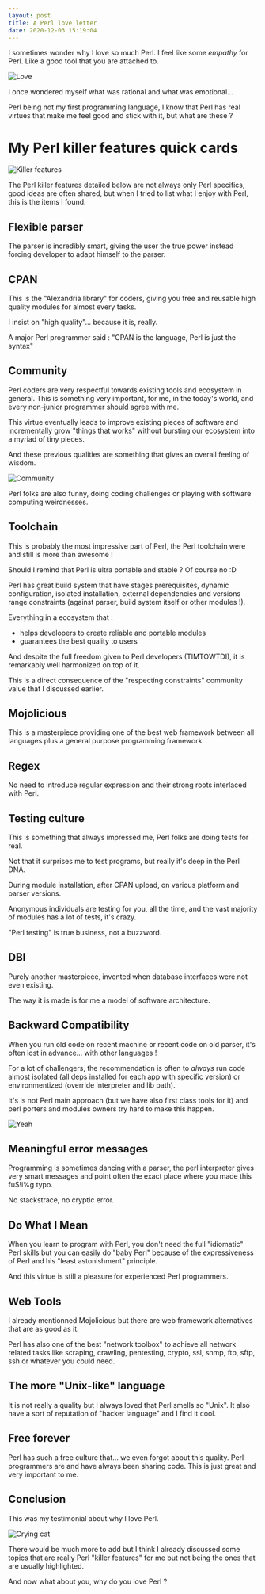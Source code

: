 ```yaml
---
layout: post
title: A Perl love letter
date: 2020-12-03 15:19:04
---
```


I sometimes wonder why I love so much Perl. I feel like some *empathy* for Perl. Like a good tool that you are attached to.

![Love](/assets/images/ap4jtibcn0an8ml122zz.png)

I once wondered myself what was rational and what was emotional...

Perl being not my first programming language, I know that Perl has real virtues that make me feel good and stick with it, but what are these ?

# My Perl killer features quick cards
![Killer features](/assets/images/byosdvprn9sh1ow7qn2k.png)

The Perl killer features detailed below are not always only Perl specifics, good ideas are often shared, but when I tried to list what I enjoy with Perl, this is the items I found.

## Flexible parser
The parser is incredibly smart, giving the user the true power instead forcing developer to adapt himself to the parser.

## CPAN
This is the "Alexandria library" for coders, giving you free and reusable high quality modules for almost every tasks. 

I insist on "high quality"... because it is, really.

A major Perl programmer said : "CPAN is the language, Perl is just the syntax" 

## Community
Perl coders are very respectful towards existing tools and ecosystem in general. This is something very important, for me, in the today's world, and every non-junior programmer should agree with me. 

This virtue eventually leads to improve existing pieces of software and incrementally grow "things that works" without bursting our ecosystem into a myriad of tiny pieces.

And these previous qualities are something that gives an overall feeling of wisdom.

![Community](/assets/images/snp9kmai5c401c0lbh1i.png)

Perl folks are also funny, doing coding challenges or playing with software computing weirdnesses.

## Toolchain
This is probably the most impressive part of Perl, the Perl toolchain were and still is more than awesome !

Should I remind that Perl is ultra portable and stable ? Of course no :D

Perl has great build system that have stages prerequisites, dynamic configuration, isolated installation, external dependencies and versions range constraints (against parser, build system itself or other modules !).

Everything in a ecosystem that : 
* helps developers to create reliable and portable modules
* guarantees the best quality to users 

And despite the full freedom given to Perl developers (TIMTOWTDI), it is remarkably well harmonized on top of it.

This is a direct consequence of the "respecting constraints" community value that I discussed earlier.

## Mojolicious
This is a masterpiece providing one of the best web framework between all languages plus a general purpose programming framework.

## Regex
No need to introduce regular expression and their strong roots interlaced with Perl.

## Testing culture
This is something that always impressed me, Perl folks are doing tests for real. 

Not that it surprises me to test programs, but really it's deep in the Perl DNA.

During module installation, after CPAN upload, on various platform and parser versions. 

Anonymous individuals are testing for you, all the time, and the vast majority of modules has a lot of tests, it's crazy.

"Perl testing" is true business, not a buzzword.

## DBI
Purely another masterpiece, invented when database interfaces were not even existing. 

The way it is made is for me a model of software architecture.

## Backward Compatibility
When you run old code on recent machine or recent code on old parser, it's often lost in advance... with other languages !

For a lot of challengers, the recommendation is often to *always* run code almost isolated (all deps installed for each app with specific version) or environmentized (override interpreter and lib path). 

It's is not Perl main approach (but we have also first class tools for it) and perl porters and modules owners try hard to make this happen. 

![Yeah](/assets/images/9qi3cecn3ryrx01ehyth.png)

## Meaningful error messages
Programming is sometimes dancing with a parser, the perl interpreter gives very smart messages and point often the exact place where you made this fu$!i%g typo.

No stackstrace, no cryptic error.

## Do What I Mean
When you learn to program with Perl, you don't need the full "idiomatic" Perl skills but you can easily do "baby Perl" because of the expressiveness of Perl and his "least astonishment" principle. 

And this virtue is still a pleasure for experienced Perl programmers.

## Web Tools
I already mentionned Mojolicious but there are web framework alternatives that are as good as it.

Perl has also one of the best "network toolbox" to achieve all network related tasks like scraping, crawling, pentesting, crypto, ssl, snmp, ftp, sftp, ssh or whatever you could need.

## The more "Unix-like" language
It is not really a quality but I always loved that Perl smells so "Unix". It also have a sort of reputation of "hacker language" and I find it cool.

## Free forever
Perl has such a free culture that... we even forgot about this quality. Perl programmers are and have always been sharing code. This is just great and very important to me.

## Conclusion
This was my testimonial about why I love Perl.

![Crying cat](/assets/images/phuw89enq3ugelxdd2ve.jpg)

There would be much more to add but I think I already discussed some topics that are really Perl "killer features" for me but not being the ones that are usually highlighted.

And now what about you, why do you love Perl ? 

